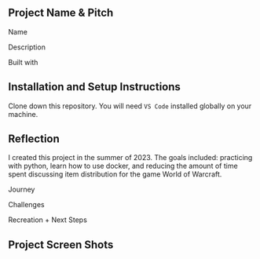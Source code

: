 ## Project Name & Pitch

Name

Description

Built with 


## Installation and Setup Instructions

Clone down this repository. You will need `VS Code` installed globally on your machine.  

## Reflection

I created this project in the summer of 2023. The goals included: practicing with python, learn how to use docker, and reducing the amount of time spent discussing item distribution for the game World of Warcraft.

Journey

Challenges

Recreation + Next Steps


## Project Screen Shots
